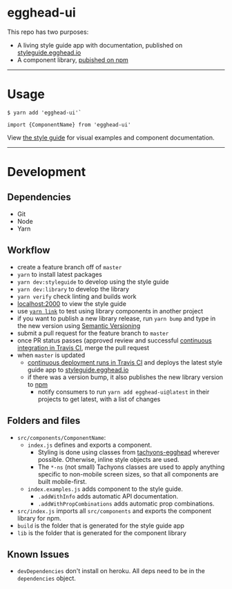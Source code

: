 # egghead-ui

This repo has two purposes:
- A living style guide app with documentation, published on [styleguide.egghead.io](https://styleguide.egghead.io)
- A component library, [pubished on npm](https://www.npmjs.com/package/egghead-ui)

---

# Usage

```
$ yarn add 'egghead-ui'`
```

```
import {ComponentName} from 'egghead-ui'
```

View [the style guide](https://styleguide.egghead.io) for visual examples and component documentation.

---

# Development

## Dependencies

- Git
- Node
- Yarn

## Workflow

- create a feature branch off of `master`
- `yarn` to install latest packages
- `yarn dev:styleguide` to develop using the style guide
- `yarn dev:library` to develop the library
- `yarn verify` check linting and builds work
- [localhost:2000](http://localhost:2000) to view the style guide
- use [`yarn link`](https://yarnpkg.com/lang/en/docs/cli/link/) to test using library components in another project
- if you want to publish a new library release, run `yarn bump` and type in the new version using [Semantic Versioning](http://semver.org/)
- submit a pull request for the feature branch to `master`
- once PR status passes (approved review and successful [continuous integration in Travis CI](https://travis-ci.org/eggheadio/egghead-ui), merge the pull request
- when `master` is updated
  - [continuous deployment runs in Travis CI](https://travis-ci.org/eggheadio/egghead-ui) and deploys the latest style guide app to [styleguide.egghead.io](https://styleguide.egghead.io) 
  - if there was a version bump, it also publishes the new library version to [npm](https://www.npmjs.com/package/egghead-ui)
    - notify consumers to run `yarn add egghead-ui@latest` in their projects to get latest, with a list of changes

## Folders and files

- `src/components/ComponentName`:
  - `index.js` defines and exports a component.
    - Styling is done using classes from [tachyons-egghead](https://github.com/eggheadio/tachyons-egghead) wherever possible. Otherwise, inline style objects are used.
    - The `*-ns` (not small) Tachyons classes are used to apply anything specific to non-mobile screen sizes, so that all components are built mobile-first.
  - `index.examples.js` adds component to the style guide.
    - `.addWithInfo` adds automatic API documentation.
    - `.addWithPropCombinations` adds automatic prop combinations.
- `src/index.js` imports all `src/components` and exports the component library for npm.
- `build` is the folder that is generated for the style guide app
- `lib` is the folder that is generated for the component library

## Known Issues

- `devDependencies` don't install on heroku. All deps need to be in the `dependencies` object.
